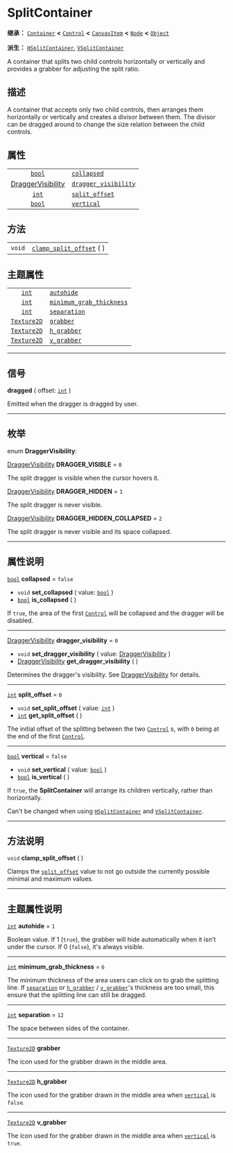 <!-- ⚠ 请勿编辑本文件 ⚠ -->
<!-- 本文档使用脚本从 WeDot 引擎源码仓库生成。 -->
<!-- 生成脚本：https://github.com/WeDot-Engine/WeDot/tree/4.3/doc/tools/make_md.py； -->
<!-- 原文件：https://github.com/WeDot-Engine/WeDot/tree/4.3/doc/classes/SplitContainer.xml。 -->

<div id="_class_splitcontainer"></div>

# SplitContainer

**继承：** [`Container`](class_container.md) **<** [`Control`](class_control.md) **<** [`CanvasItem`](class_canvasitem.md) **<** [`Node`](class_node.md) **<** [`Object`](class_object.md)

**派生：** [`HSplitContainer`](class_hsplitcontainer.md), [`VSplitContainer`](class_vsplitcontainer.md)

A container that splits two child controls horizontally or vertically and provides a grabber for adjusting the split ratio.

## 描述

A container that accepts only two child controls, then arranges them horizontally or vertically and creates a divisor between them. The divisor can be dragged around to change the size relation between the child controls.

## 属性

|||
|:-:|:--|
| [`bool`](class_bool.md)                                     | [`collapsed`](#class_splitcontainer_property_collapsed)                   | ``false`` |
| [DraggerVisibility](#enum_splitcontainer_draggervisibility) | [`dragger_visibility`](#class_splitcontainer_property_dragger_visibility) | ``0``     |
| [`int`](class_int.md)                                       | [`split_offset`](#class_splitcontainer_property_split_offset)             | ``0``     |
| [`bool`](class_bool.md)                                     | [`vertical`](#class_splitcontainer_property_vertical)                     | ``false`` |

## 方法

|||
|:-:|:--|
| `void` | [`clamp_split_offset`](#class_splitcontainer_method_clamp_split_offset) ( ) |

## 主题属性

|||
|:-:|:--|
| [`int`](class_int.md)             | [`autohide`](#class_splitcontainer_theme_constant_autohide)                             | ``1``  |
| [`int`](class_int.md)             | [`minimum_grab_thickness`](#class_splitcontainer_theme_constant_minimum_grab_thickness) | ``6``  |
| [`int`](class_int.md)             | [`separation`](#class_splitcontainer_theme_constant_separation)                         | ``12`` |
| [`Texture2D`](class_texture2d.md) | [`grabber`](#class_splitcontainer_theme_icon_grabber)                                   |        |
| [`Texture2D`](class_texture2d.md) | [`h_grabber`](#class_splitcontainer_theme_icon_h_grabber)                               |        |
| [`Texture2D`](class_texture2d.md) | [`v_grabber`](#class_splitcontainer_theme_icon_v_grabber)                               |        |

<!-- rst-class:: classref-section-separator -->

---

## 信号

<div id="_class_class_splitcontainer_signal_dragged"></div>

**dragged** ( offset: [`int`](class_int.md) ) <div id="class_splitcontainer_signal_dragged"></div>

Emitted when the dragger is dragged by user.

<!-- rst-class:: classref-section-separator -->

---

## 枚举

<div id="_class_enum_splitcontainer_draggervisibility"></div>

enum **DraggerVisibility**: <div id="enum_splitcontainer_draggervisibility"></div>

<div id="_class_splitcontainer_constant_dragger_visible"></div>

[DraggerVisibility](#enum_splitcontainer_draggervisibility) **DRAGGER_VISIBLE** = ``0``

The split dragger is visible when the cursor hovers it.

<div id="_class_splitcontainer_constant_dragger_hidden"></div>

[DraggerVisibility](#enum_splitcontainer_draggervisibility) **DRAGGER_HIDDEN** = ``1``

The split dragger is never visible.

<div id="_class_splitcontainer_constant_dragger_hidden_collapsed"></div>

[DraggerVisibility](#enum_splitcontainer_draggervisibility) **DRAGGER_HIDDEN_COLLAPSED** = ``2``

The split dragger is never visible and its space collapsed.

<!-- rst-class:: classref-section-separator -->

---

## 属性说明

<div id="_class_splitcontainer_property_collapsed"></div>

[`bool`](class_bool.md) **collapsed** = ``false`` <div id="class_splitcontainer_property_collapsed"></div>

- `void` **set_collapsed** ( value: [`bool`](class_bool.md) )
- [`bool`](class_bool.md) **is_collapsed** ( )

If `true`, the area of the first [`Control`](class_control.md) will be collapsed and the dragger will be disabled.

<!-- rst-class:: classref-item-separator -->

---

<div id="_class_splitcontainer_property_dragger_visibility"></div>

[DraggerVisibility](#enum_splitcontainer_draggervisibility) **dragger_visibility** = ``0`` <div id="class_splitcontainer_property_dragger_visibility"></div>

- `void` **set_dragger_visibility** ( value: [DraggerVisibility](#enum_splitcontainer_draggervisibility) )
- [DraggerVisibility](#enum_splitcontainer_draggervisibility) **get_dragger_visibility** ( )

Determines the dragger's visibility. See [DraggerVisibility](#enum_splitcontainer_draggervisibility) for details.

<!-- rst-class:: classref-item-separator -->

---

<div id="_class_splitcontainer_property_split_offset"></div>

[`int`](class_int.md) **split_offset** = ``0`` <div id="class_splitcontainer_property_split_offset"></div>

- `void` **set_split_offset** ( value: [`int`](class_int.md) )
- [`int`](class_int.md) **get_split_offset** ( )

The initial offset of the splitting between the two [`Control`](class_control.md) s, with `0` being at the end of the first [`Control`](class_control.md).

<!-- rst-class:: classref-item-separator -->

---

<div id="_class_splitcontainer_property_vertical"></div>

[`bool`](class_bool.md) **vertical** = ``false`` <div id="class_splitcontainer_property_vertical"></div>

- `void` **set_vertical** ( value: [`bool`](class_bool.md) )
- [`bool`](class_bool.md) **is_vertical** ( )

If `true`, the **SplitContainer** will arrange its children vertically, rather than horizontally.

Can't be changed when using [`HSplitContainer`](class_hsplitcontainer.md) and [`VSplitContainer`](class_vsplitcontainer.md).

<!-- rst-class:: classref-section-separator -->

---

## 方法说明

<div id="_class_splitcontainer_method_clamp_split_offset"></div>

`void` **clamp_split_offset** ( )<div id="class_splitcontainer_method_clamp_split_offset"></div>

Clamps the [`split_offset`](#class_splitcontainer_property_split_offset) value to not go outside the currently possible minimal and maximum values.

<!-- rst-class:: classref-section-separator -->

---

## 主题属性说明

<div id="_class_splitcontainer_theme_constant_autohide"></div>

[`int`](class_int.md) **autohide** = ``1`` <div id="class_splitcontainer_theme_constant_autohide"></div>

Boolean value. If 1 (`true`), the grabber will hide automatically when it isn't under the cursor. If 0 (`false`), it's always visible.

<!-- rst-class:: classref-item-separator -->

---

<div id="_class_splitcontainer_theme_constant_minimum_grab_thickness"></div>

[`int`](class_int.md) **minimum_grab_thickness** = ``6`` <div id="class_splitcontainer_theme_constant_minimum_grab_thickness"></div>

The minimum thickness of the area users can click on to grab the splitting line. If [`separation`](#class_splitcontainer_theme_constant_separation) or [`h_grabber`](#class_splitcontainer_theme_icon_h_grabber) / [`v_grabber`](#class_splitcontainer_theme_icon_v_grabber)'s thickness are too small, this ensure that the splitting line can still be dragged.

<!-- rst-class:: classref-item-separator -->

---

<div id="_class_splitcontainer_theme_constant_separation"></div>

[`int`](class_int.md) **separation** = ``12`` <div id="class_splitcontainer_theme_constant_separation"></div>

The space between sides of the container.

<!-- rst-class:: classref-item-separator -->

---

<div id="_class_splitcontainer_theme_icon_grabber"></div>

[`Texture2D`](class_texture2d.md) **grabber** <div id="class_splitcontainer_theme_icon_grabber"></div>

The icon used for the grabber drawn in the middle area.

<!-- rst-class:: classref-item-separator -->

---

<div id="_class_splitcontainer_theme_icon_h_grabber"></div>

[`Texture2D`](class_texture2d.md) **h_grabber** <div id="class_splitcontainer_theme_icon_h_grabber"></div>

The icon used for the grabber drawn in the middle area when [`vertical`](#class_splitcontainer_property_vertical) is `false`.

<!-- rst-class:: classref-item-separator -->

---

<div id="_class_splitcontainer_theme_icon_v_grabber"></div>

[`Texture2D`](class_texture2d.md) **v_grabber** <div id="class_splitcontainer_theme_icon_v_grabber"></div>

The icon used for the grabber drawn in the middle area when [`vertical`](#class_splitcontainer_property_vertical) is `true`.

[^virtual]: 本方法通常需要用户覆盖才能生效。
[^const]: 本方法无副作用，不会修改该实例的任何成员变量。
[^vararg]: 本方法除了能接受在此处描述的参数外，还能够继续接受任意数量的参数。
[^constructor]: 本方法用于构造某个类型。
[^static]: 调用本方法无需实例，可直接使用类名进行调用。
[^operator]: 本方法描述的是使用本类型作为左操作数的有效运算符。
[^bitfield]: 这个值是由下列位标志构成位掩码的整数。
[^void]: 无返回值。
